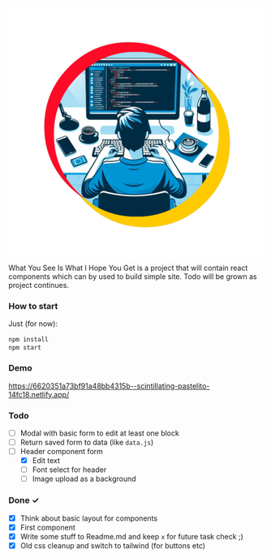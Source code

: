 ![alt text](https://raw.githubusercontent.com/pohlaniacz/wysiwihyg/main/public/logo.png)
What You See Is What I Hope You Get is a project that will contain react components which can by used to build simple site.
Todo will be grown as project continues.

### How to start
Just (for now):

```
npm install
npm start
```

### Demo
https://6620351a73bf91a48bb4315b--scintillating-pastelito-14fc18.netlify.app/

### Todo
- [ ] Modal with basic form to edit at least one block
- [ ] Return saved form to data (like `data.js`)
- [ ] Header component form
  - [x] Edit text
  - [ ] Font select for header
  - [ ] Image upload as a background

### Done ✓

- [x] Think about basic layout for components
- [x] First component
- [x] Write some stuff to Readme.md and keep `x` for future task check ;)
- [x] Old css cleanup and switch to tailwind (for buttons etc)
